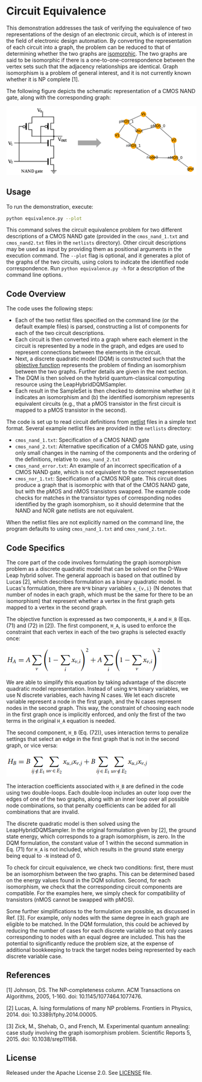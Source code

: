 # Circuit Equivalence

This demonstration addresses the task of verifying the equivalence of two
representations of the design of an electronic circuit, which is of interest in
the field of electronic design automation.  By converting the representation of
each circuit into a graph, the problem can be reduced to that of determining
whether the two graphs are
[isomorphic](https://en.wikipedia.org/wiki/Graph_isomorphism).  The two graphs
are said to be isomorphic if there is a one-to-one-correspondence between the
vertex sets such that the adjacency relationships are identical.  Graph
isomorphism is a problem of general interest, and it is not currently known
whether it is NP complete [1].

The following figure depicts the schematic representation of a CMOS NAND gate,
along with the corresponding graph:

![CMOS NAND gate](_static/nand_to_graph.png)

## Usage

To run the demonstration, execute:

```bash
python equivalence.py --plot
```

This command solves the circuit equivalence problem for two different
descriptions of a CMOS NAND gate (provided in the `cmos_nand_1.txt` and
`cmos_nand2.txt` files in the `netlists` directory).  Other circuit descriptions
may be used as input by providing them as positional arguments in the execution
command.  The `--plot` flag is optional, and it generates a plot of the graphs
of the two circuits, using colors to indicate the identified node
correspondence.  Run `python equivalence.py -h` for a description of the command
line options.

## Code Overview

The code uses the following steps:

- Each of the two netlist files specified on the command line (or the default
  example files) is parsed, constructing a list of components for each of the
  two circuit descriptions.
- Each circuit is then converted into a graph where each element in the circuit
  is represented by a node in the graph, and edges are used to represent
  connections between the elements in the circuit.
- Next, a discrete quadratic model (DQM) is constructed such that the [objective
  function](https://docs.dwavesys.com/docs/latest/c_gs_3.html) represents the
  problem of finding an isomorphism between the two graphs.  Further details are
  given in the next section.
- The DQM is then solved on the hybrid quantum-classical computing resource
  using the LeapHybridDQMSampler.
- Each result in the SampleSet is then checked to determine whether (a) it
  indicates an isomorphism and (b) the identified isomorphism represents
  equivalent circuits (e.g., that a pMOS transistor in the first circuit is
  mapped to a pMOS transistor in the second).

The code is set up to read circuit definitions from
[netlist](https://en.wikipedia.org/wiki/Netlist) files in a simple text format.
Several example netlist files are provided in the `netlists` directory:

- `cmos_nand_1.txt`: Specification of a CMOS NAND gate
- `cmos_nand_2.txt`: Alternative specification of a CMOS NAND gate, using only
  small changes in the naming of the components and the ordering of the
  definitions, relative to `cmos_nand_2.txt`
- `cmos_nand_error.txt`: An example of an incorrect specification of a CMOS
  NAND gate, which is not equivalent to the correct representation
- `cmos_nor_1.txt`: Specification of a CMOS NOR gate.  This circuit does produce
  a graph that is isomorphic with that of the CMOS NAND gate, but with the pMOS
  and nMOS transistors swapped.  The example code checks for matches in the
  transistor types of corresponding nodes identified by the graph isomorphism,
  so it should determine that the NAND and NOR gate netlists are not equivalent.


When the netlist files are not explicitly named on the command line, the program
defaults to using `cmos_nand_1.txt` and `cmos_nand_2.txt`.


## Code Specifics

The core part of the code involves formulating the graph isomorphism problem as
a discrete quadratic model that can be solved on the D-Wave Leap hybrid solver.
The general approach is based on that outlined by Lucas [2], which describes
formulation as a binary quadratic model.  In Lucas's formulation, there are
`N*N` binary variables `x_{v,i}` (N denotes that number of nodes in each graph,
which must be the same for there to be an isomorphism) that represent whether a
vertex in the first graph gets mapped to a vertex in the second graph.

The objective function is expressed as two components, `H_A` and `H_B`
(Eqs. (71) and (72) in [2]).  The first component, `H_A`, is used to enforce the
constraint that each vertex in each of the two graphs is selected exactly once:

![HA](_static/HA.png)

We are able to simplify this equation by taking advantage of the discrete
quadratic model representation.  Instead of using `N*N` binary variables, we use
N discrete variables, each having N cases.  We let each discrete variable
represent a node in the first graph, and the N cases represent nodes in the
second graph.  This way, the constraint of choosing each node in the first graph
once is implicitly enforced, and only the first of the two terms in the original
`H_A` equation is needed.

The second component, `H_B` (Eq. (72)), uses interaction terms to penalize
settings that select an edge in the first graph that is not in the second graph,
or vice versa:

![HB](_static/HB.png)

The interaction coefficients associated with `H_B` are defined in the code using
two double-loops.  Each double-loop includes an outer loop over the edges of one
of the two graphs, along with an inner loop over all possible node combinations,
so that penalty coefficients can be added for all combinations that are invalid.

The discrete quadratic model is then solved using the LeapHybridDQMSampler.  In
the original formulation given by [2], the ground state energy, which
corresponds to a graph isomorphism, is zero.  In the DQM formulation, the
constant value of 1 within the second summation in Eq. (71) for `H_A` is not
included, which results in the ground state energy being equal to `-N` instead
of 0.

To check for circuit equivalence, we check two conditions: first, there must be
an isomorphism between the two graphs.  This can be determined based on the
energy values found in the DQM solution.  Second, for each isomorphism, we check
that the corresponding circuit components are compatible.  For the examples
here, we simply check for compatibility of transistors (nMOS cannot be swapped
with pMOS).

Some further simplifications to the formulation are possible, as discussed in
Ref. [3].  For example, only nodes with the same degree in each graph are
eligible to be matched.  In the DQM formulation, this could be achieved by
reducing the number of cases for each discrete variable so that only cases
corresponding to nodes with an equal degree are included.  This has the
potential to significantly reduce the problem size, at the expense of additional
bookkeeping to track the target nodes being represented by each discrete variable
case.

## References

[1] Johnson, DS. The NP-completeness column. ACM Transactions on Algorithms,
2005, 1-160. doi: 10.1145/1077464.1077476.

[2] Lucas, A. Ising formulations of many NP problems. Frontiers in
Physics, 2014. doi: 10.3389/fphy.2014.00005.

[3] Zick, M., Shehab, O., and French, M.  Experimental quantum annealing: case
study involving the graph isomorphism problem.  Scientific Reports 5, 2015. doi:
10.1038/srep11168.

## License

Released under the Apache License 2.0. See [LICENSE](LICENSE) file.
